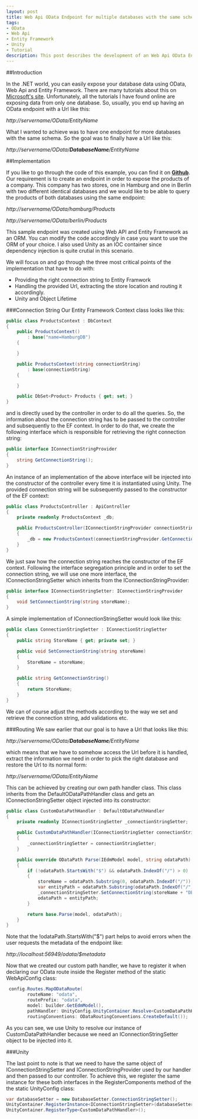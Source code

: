 ```yaml
---
layout: post
title: Web Api OData Endpoint for multiple databases with the same schema
tags: 
- OData 
- Web Api 
- Entity Framework 
- Unity 
- Tutorial
description: This post describes the development of an Web Api OData Endpoint for multiple databases that share the same schema.
---
```


##Introduction
 
In the .NET world, you can easily expose your database data using OData, Web Api and Entity Framework. There are many tutorials about this on [Microsoft's site](http://www.asp.net). Unfortunately, all the tutorials I have found online are exposing data from only one database. So, usually, you end up having an OData endpoint with a Url like this:

*http://servername/OData/EntityName*

What I wanted to achieve was to have one endpoint for more databases with the same schema. So the goal was to finally have a Url like this:

*http://servername/OData/**DatabaseName**/EntityName*


##Implementation

If you like to go through the code of this example, you can find it on [**Github**](https://github.com/dimitrispaxinos/OData.MultipleDatabaseEndpoint).  Our requirement is to create an endpoint in order to expose the products of a company. This company has two stores, one in Hamburg and one in Berlin with two different identical databases and we would like to be able to query the products of both databases using the same endpoint:

*http://servername/OData/hamburg/Products*

*http://servername/OData/berlin/Products*

This sample endpoint was created using Web API and Entity Framework as an ORM. You can modify the code accordingly in case you want to use the ORM of your choice. I also used Unity as an IOC container since dependency injection is quite crutial in this scenario. 

We will focus on and go through the three most critical points of the implementation that have to do with:

- Providing the right connection string to Entity Framwork
- Handling the provided Url, extracting the store location and routing it accordingly.
- Unity and Object Lifetime 

###Connection String
Our Entity Framework Context class looks like this:

```csharp
public class ProductsContext : DbContext
{
	public ProductsContext()
		: base("name=HamburgDB")
	{

	}

	public ProductsContext(string connectionString)
		: base(connectionString)	
	{

	}

	public DbSet<Product> Products { get; set; }
}
```

and is directly used by the controller in order to do all the queries. So, the information about the  connection string has to be passed to the controller and subsequently to the EF context. In order to do that, we create the following interface which is responsible for retrieving the right connection string:  

```csharp
public interface IConnectionStringProvider
{
	string GetConnectionString();
}
```
An instance of an implementation of the above interface will be injected into the constructor of the controller every time it is instantiated using Unity. The provided connection string will be subsequently passed to the constructor of the EF context:


```csharp
public class ProductsController : ApiController
{
	private readonly ProductsContext _db;

    public ProductsController(IConnectionStringProvider connectionStringProvider)
    {
    	_db = new ProductsContext(connectionStringProvider.GetConnectionString());
    }
}
```
We just saw how the connection string reaches the constructor of the EF context. Following the interface segregation principle and in order to set the connection string, we will use one more interface, the </inlinecode>IConnectionStringSetter</inlinecode> which inherits from the <inlinecode>IConnectionStringProvider</inlinecode>:

```csharp
public interface IConnectionStringSetter: IConnectionStringProvider
{
	void SetConnectionString(string storeName);
}
```

A simple implementation of IConnectionStringSetter would look like this:

```csharp
public class ConnectionStringSetter : IConnectionStringSetter 
{
	public string StoreName { get; private set; }

	public void SetConnectionString(string storeName)
	{
		StoreName = storeName;
	}

	public string GetConnectionString()
	{
		return StoreName;
	}
}
```
We can of course adjust the methods according to the way we set and retrieve the connection string, add validations etc.



###Routing
We saw earlier that our goal is to have a Url that looks like this:

*http://servername/OData/**DatabaseName**/EntityName*

which means that we have to somehow access the Url before it is handled, extract the information we need in order to pick the right database and restore the Url to its normal form:

*http://servername/OData/EntityName*

This can be achieved by creating our own path handler class. This class inherits from the <inlinecode>DefaultODataPathHandler</inlinecode> class and gets an <inlinecode>IConnectionStringSetter</inlinecode>  object injected into its constructor:

```csharp
public class CustomDataPathHandler : DefaultODataPathHandler
{
	private readonly IConnectionStringSetter _connectionStringSetter;

    public CustomDataPathHandler(IConnectionStringSetter connectionStringSetter)
    {
	    _connectionStringSetter = connectionStringSetter;
    }

    public override ODataPath Parse(IEdmModel model, string odataPath)
    {
	    if (!odataPath.StartsWith("$") && odataPath.IndexOf("/") > 0)
        {
	        storeName = odataPath.Substring(0, odataPath.IndexOf("/"));
            var entityPath = odataPath.Substring(odataPath.IndexOf("/") + 1);
            _connectionStringSetter.SetConnectionString(storeName + "DB");
            odataPath = entityPath;
        }

        return base.Parse(model, odataPath);
    }
}
```
Note that the <inlinecode>!odataPath.StartsWith("$")</inlinecode> part helps to avoid errors when the user requests the metadata of the endpoint like:

  *http://localhost:56949/odata/$metadata* 

Now that we created our custom path handler, we have to register it when declaring our OData route inside the <inlinecode>Register</inlinecode> method of the static <inlinecode>WebApiConfig</inlinecode> class:

```csharp
 config.Routes.MapODataRoute(
        routeName: "odata",
        routePrefix: "odata",
        model: builder.GetEdmModel(),
        pathHandler: UnityConfig.UnityContainer.Resolve<CustomDataPathHandler>(),
        routingConventions: ODataRoutingConventions.CreateDefault());
```

As you can see, we use Unity to resolve our instance of <inlinecode>CustomDataPathHandler</inlinecode> because we need an <inlinecode>IConnectionStringSetter</inlinecode> object to be injected into it.

###Unity

The last point to note is that we need to have the same object of <inlinecode>IConnectionStringSetter</inlinecode> and <inlinecode>IConnectionStringProvider</inlinecode> used by our handler and then passed to our controller. To achieve this, we register the same instance for these both interfaces in the <inlinecode>RegisterComponents</inlinecode> method of the the static <inlinecode>UnityConfig</inlinecode> class:

```csharp
var databaseSetter = new DatabaseSetter.ConnectionStringSetter();
UnityContainer.RegisterInstance<IConnectionStringSetter>(databaseSetter);            UnityContainer.RegisterInstance<IConnectionStringProvider>(databaseSetter);
UnityContainer.RegisterType<CustomDataPathHandler>();
```
